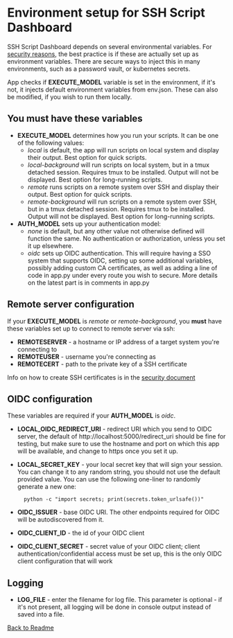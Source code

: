 # Environment setup for SSH Script Dashboard

SSH Script Dashboard depends on several environmental variables. For [security reasons](security.md), the best practice is if these are actually set up as environment variables. There are secure ways to inject this in many environments, such as a password vault, or kubernetes secrets.

App checks if **EXECUTE_MODEL** variable is set in the environment, if it's not, it injects default environment variables from env.json. These can also be modified, if you wish to run them locally.

## You must have these variables

* **EXECUTE_MODEL** determines how you run your scripts. It can be one of the following values:
    * *local* is default, the app will run scripts on local system and display their output. Best option for quick scripts.
    * *local-background* will run scripts on local system, but in a tmux detached session. Requires tmux to be installed. Output will not be displayed. Best option for long-running scripts.
    * *remote* runs scripts on a remote system over SSH and display their output. Best option for quick scripts.
    * *remote-background* will run scripts on a remote system over SSH, but in a tmux detached session. Requires tmux to be installed. Output will not be displayed. Best option for long-running scripts.
* **AUTH_MODEL** sets up your authentication model:
    * *none* is default, but any other value not otherwise defined will function the same. No authentication or authorization, unless you set it up elsewhere.
    * *oidc* sets up OIDC authentication. This will require having a SSO system that supports OIDC, setting up some additional variables, possibly adding custom CA certificates, as well as adding a line of code in app.py under every route you wish to secure. More details on the latest part is in comments in app.py

## Remote server configuration

If your **EXECUTE_MODEL** is *remote* or *remote-background*, you **must** have these variables set up to connect to remote server via ssh:

* **REMOTESERVER** - a hostname or IP address of a target system you're connecting to
* **REMOTEUSER** - username you're connecting as
* **REMOTECERT** - path to the private key of a SSH certificate

Info on how to create SSH certificates is in the [security document](security.md)

## OIDC configuration

These variables are required if your **AUTH_MODEL** is *oidc*.

* **LOCAL_OIDC_REDIRECT_URI** - redirect URI which you send to OIDC server, the default of http://localhost:5000/redirect_uri should be fine for testing, but make sure to use the hostname and port on which this app will be available, and change to https once you set it up.
* **LOCAL_SECRET_KEY** - your local secret key that will sign your session. You can change it to any random string, you should not use the default provided value. You can use the following one-liner to randomly generate a new one:

        python -c "import secrets; print(secrets.token_urlsafe())"

* **OIDC_ISSUER** - base OIDC URI. The other endpoints required for OIDC will be autodiscovered from it.
* **OIDC_CLIENT_ID** - the id of your OIDC client
* **OIDC_CLIENT_SECRET** - secret value of your OIDC client; client authentication/confidential access must be set up, this is the only OIDC client configuration that will work


## Logging

* **LOG_FILE** - enter the filename for log file. This parameter is optional - if it's not present, all logging will be done in console output instead of saved into a file.

[Back to Readme](../README.md)